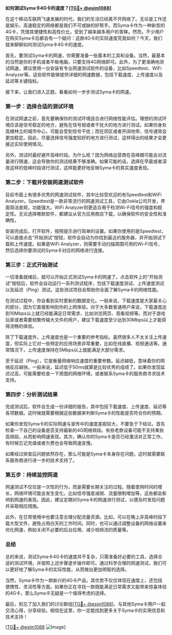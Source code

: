 **如何测试Syma卡4G卡的速度？[[TG💪+ @esim1088](https://t.me/s/esim1088)]**

在这个移动互联网飞速发展的时代，我们的生活已经离不开网络了。无论是工作还是娱乐，高速稳定的网络都是我们不可或缺的好帮手。而Syma卡作为一种新型的4G卡，凭借其便捷性和高性价比，受到了越来越多用户的青睐。然而，不少用户在购买Syma卡后都会有一个疑问：这款4G卡的实际速度究竟如何？今天，我们就来聊聊如何测试Syma卡4G卡的速度。

首先，要测试Syma卡的网速，你需要准备一些基本的工具和设备。当然，最基本的当然是你的手机或者平板电脑，只要支持4G网络即可。此外，为了更准确地测试网速，建议使用一台安装有专业网速测试软件的设备，比如Speedtest、WiFi Analyzer等。这些软件能够提供详细的网速数据，包括下载速度、上传速度以及延迟等关键指标。

接下来，让我们进入正题，看看如何一步步测试Syma卡的网速。

### **第一步：选择合适的测试环境**

在测试网速之前，首先要确保你的测试环境适合进行网络性能评估。理想的测试环境应该是信号稳定的地方，避免在信号弱或者干扰大的地方进行测试。如果你身处高楼林立的城市中心，可能会受到信号干扰；而在郊区或者开阔地带，信号通常会更加稳定。因此，尽量选择信号强度较好的地方进行测试，这样得出的结果才会更接近实际使用情况。

另外，测试时最好避开高峰时段。为什么呢？因为网络运营商在高峰期可能会对流量进行限速，这会导致你的测试结果不够准确。如果可能的话，选择在早晨或者深夜这样的低峰时段进行测试，这样能更好地反映Syma卡的真实速度表现。

### **第二步：下载并安装网速测试软件**

目前市面上有很多优秀的网速测试软件，其中比较受欢迎的有Speedtest和WiFi Analyzer。Speedtest是一款非常流行的网速测试工具，它由Ookla公司开发，界面简洁直观，功能强大。WiFi Analyzer则更适合用于检测Wi-Fi信号的强度和稳定性。无论选择哪款软件，都建议从官方应用商店下载，以确保软件的安全性和准确性。

安装完成后，打开软件，按照提示进行简单的设置。如果你使用的是Speedtest，可以直接点击“开始测试”按钮，软件会自动为你找到最近的服务器，并开始测试下载和上传速度。如果是WiFi Analyzer，则需要手动扫描周围可用的Wi-Fi信号，然后选择你要测试的Syma卡对应的网络进行连接。

### **第三步：正式开始测试**

一切准备就绪后，就可以开始正式测试Syma卡的网速了。点击软件上的“开始测试”按钮后，软件会自动运行一系列测试程序，包括下载速度测试、上传速度测试以及延迟（Ping）测试。这些测试项目会帮助你全面了解Syma卡的网络性能。

在测试过程中，你会看到实时更新的数据变化。一般来说，下载速度是大家最关心的部分，因为它直接影响到你的上网体验。对于大多数普通用户来说，下载速度达到10Mbps以上就已经能满足日常需求，比如浏览网页、观看视频等。而对于游戏玩家或者需要频繁传输大文件的用户，建议下载速度至少达到30Mbps以上才能获得流畅的体验。

除了下载速度外，上传速度也是一个重要的参考指标。虽然很多人不太关注上传速度，但实际上它对一些特定的应用场景非常重要，比如在线直播、视频通话等。通常情况下，上传速度保持在5Mbps以上就能满足大部分需求。

至于延迟（Ping），它是衡量网络响应速度的重要参数。延迟越低，意味着你的网络反应越快。一般来说，延迟低于50ms就算是比较优秀的成绩了。如果你发现延迟过高，可能需要检查一下周围的网络环境，或者联系Syma卡的服务商寻求技术支持。

### **第四步：分析测试结果**

完成测试后，软件会生成一份详细的报告，其中包括下载速度、上传速度、延迟等各项数据。这时候就需要根据这些数据来判断Syma卡的性能是否符合你的预期。

如果你发现Syma卡的实际网速与宣传中的速度差距较大，不要急于下结论。首先检查一下自己的设备是否支持最新的4G网络频段。有些老款设备可能不支持某些高频段，从而影响网速表现。其次，确认你的Syma卡是否已经激活并正常工作。有时候忘记充值或者欠费也会导致网速变慢。

如果经过排查后问题依然存在，那么可能是Syma卡本身存在问题，这时就需要联系服务商进行进一步的技术支持了。

### **第五步：持续监控网速**

网速测试不仅仅是一次性的行为，而是需要长期关注的过程。随着使用时间的增长，网络环境可能会发生变化，比如信号强度减弱、流量限制增加等，这些都会影响到网速的表现。因此，建议定期对Syma卡的网速进行测试，以便及时发现问题并采取相应措施。

此外，在日常使用中也要注意合理分配流量资源。比如，可以在晚上非高峰时段下载大型文件，避免占用白天的工作时间。同时，也可以通过调整设备的网络设置来优化网速，例如关闭不必要的后台应用、减少视频流的质量等。

### **总结**

总的来说，测试Syma卡4G卡的速度并不复杂，只需准备好必要的工具，选择合适的测试环境，并按照上述步骤逐步操作即可。通过科学合理的网速测试，我们可以更好地了解Syma卡的实际性能，从而做出更加明智的选择。

当然，Syma卡作为一款新兴的4G卡产品，其优势不仅仅体现在速度上，还包括便携性、灵活性等方面。如果你正在寻找一款既能满足日常需求又能带来惊喜体验的4G卡，那么Syma卡无疑是一个值得考虑的选择。

最后，别忘了加入我们的讨论群组[[TG💪+ @esim1088](https://t.me/s/esim1088)]，与其他Syma卡用户一起交流心得，分享经验。相信在这里，你一定能找到更多关于Syma卡的实用信息和技术支持！

[[TG💪+ @esim1088](https://t.me/s/esim1088) ![Image](https://i.postimg.cc/4NQfJmqS/Snipaste-2025-05-13-00-14-12.png)]